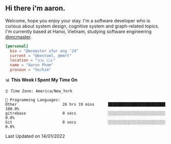 <h2><b>Hi there i'm aaron. </b></h2>

Welcome, hope you enjoy your stay. I'm a software developer who is curious about system design, cognitive system and graph-related topics. I'm currently based at Hanoi, Vietnam, studying software engineering [@mcmaster](https://www.mcmaster.ca/).

```toml
[personal]
  bio = "@mcmaster sfwr eng '24"
  current = "@bentoml, @mmrt"
  location = "🇻🇳 🇨🇦"
  name = "Aaron Pham"
  pronoun = "he/him"
```
<!--<img src="https://github-readme-stats.vercel.app/api?username=aarnphm&show_icons=true&count_private=true&theme=dark" height="170"/>-->
<!--<img src="https://github-readme-stats.vercel.app/api/top-langs/?username=aarnphm&layout=compact&hide=css&theme=dark" height="170" />-->

<!--START_SECTION:waka-->
📊 **This Week I Spent My Time On** 

```text
⌚︎ Time Zone: America/New_York

💬 Programming Languages: 
Other                    26 hrs 19 mins      █████████████████████████   100.0% 
gitrebase                0 secs              ░░░░░░░░░░░░░░░░░░░░░░░░░   0.0% 
Git                      0 secs              ░░░░░░░░░░░░░░░░░░░░░░░░░   0.0%

```


 Last Updated on 14/01/2022
<!--END_SECTION:waka-->

